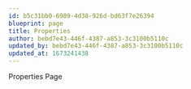 ```yaml
---
id: b5c31bb0-6989-4d38-926d-bd63f7e26394
blueprint: page
title: Properties
author: bebd7e43-446f-4387-a853-3c3100b5110c
updated_by: bebd7e43-446f-4387-a853-3c3100b5110c
updated_at: 1673241438
---
```

Properties Page